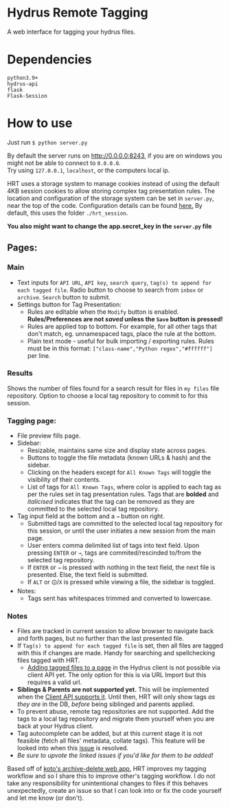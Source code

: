 # Hydrus Remote Tagging
A web interface for tagging your hydrus files.

# Dependencies  
```
python3.9+
hydrus-api  
flask
Flask-Session
```

# How to use
Just run `$ python server.py`  

By default the server runs on http://0.0.0.0:8243, if you are on windows you might not be able to connect to `0.0.0.0`.  
Try using `127.0.0.1`, `localhost`, or the computers local ip.  

HRT uses a storage system to manage cookies instead of using the default 4KB session cookies to allow storing complex tag presentation rules. The location and configuration of the storage system can be set in `server.py`, near the top of the code. Configuration details can be found [here.](https://flask-session.readthedocs.io/en/latest/#configuration) By default, this uses the folder `./hrt_session`.

**You also might want to change the app.secret_key in the `server.py` file**

## Pages:
### Main
* Text inputs for `API URL`, `API key`, `search query`, `tag(s) to append for each tagged file`. Radio button to choose to search from `inbox` or `archive`. `Search` button to submit.
* Settings button for Tag Presentation:
  * Rules are editable when the `Modify` button is enabled. **Rules/Preferences are not _saved_ unless the `Save` button is pressed!**
  * Rules are applied top to bottom. For example, for all other tags that don't match, eg. unnamespaced tags, place the rule at the bottom.
  * Plain text mode - useful for bulk importing / exporting rules. Rules must be in this format: `["class-name","Python regex","#ffffff"]` per line.
### Results
Shows the number of files found for a search result for files in `my files` file repository. Option to choose a local tag repository to commit to for this session.
### Tagging page:
* File preview fills page.
* Sidebar:
  * Resizable, maintains same size and display state across pages.
  * Buttons to toggle the file metadata (known URLs & hash) and the sidebar.
  * Clicking on the headers except for `All Known Tags` will toggle the visibility of their contents.
  * List of tags for `All Known Tags`, where color is applied to each tag as per the rules set in tag presentation rules. Tags that are **bolded** and *italicised* indicates that the tag can be removed as they are committed to the selected local tag repository.
* Tag input field at the bottom and a `→` button on right.
  * Submitted tags are committed to the selected local tag repository for this session, or until the user initiates a new session from the main page.
  * User enters comma delimited list of tags into text field. Upon pressing `ENTER` or `→`, tags are commited/rescinded to/from the selected tag repository.
  * If `ENTER` or `→` is pressed with nothing in the text field, the next file is presented. Else, the text field is submitted.
  * If `ALT` or `🛈`/`X` is pressed while viewing a file, the sidebar is toggled.
* Notes:
  * Tags sent has whitespaces trimmed and converted to lowercase.

### Notes
* Files are tracked in current session to allow browser to navigate back and forth pages, but no further than the last presented file.
* If `Tag(s) to append for each tagged file` is set, then all files are tagged with this if changes are made. Handy for searching and spellchecking files tagged with HRT.
  * [Adding tagged files to a page](https://github.com/hydrusnetwork/hydrus/issues/350) in the Hydrus client is not possible via client API yet. The only option for this is via URL Import but this requires a valid url.
* **Siblings & Parents are not supported yet.** This will be implemented when the [Client API supports it](https://github.com/hydrusnetwork/hydrus/issues/921). Until then, HRT will only show tags _as they are_ in the DB, _before_  being siblinged and parents applied.
* To prevent abuse, remote tag repositories are not supported. Add the tags to a local tag repository and migrate them yourself when you are back at your Hydrus client.
* Tag autocomplete can be added, but at this current stage it is not feasible (fetch all files' metadata, collate tags). This feature will be looked into when this [issue](https://github.com/hydrusnetwork/hydrus/issues/958) is resolved.
* *Be sure to upvote the linked issues if you'd like for them to be added!*

Based off of [koto's archive-delete web app](https://gitgud.io/koto/hydrus-archive-delete), HRT improves my tagging workflow and so I share this to improve other's tagging workflow.
I do not take any responsibility for unintentional changes to files if this behaves unexpectedly, create an issue so that I can look into or fix the code yourself and let me know (or don't).